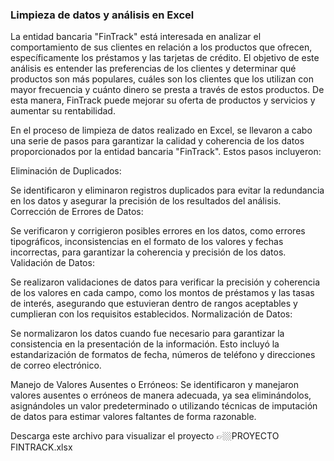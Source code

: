 ### Limpieza de datos y análisis en Excel 

La entidad bancaria "FinTrack" está interesada en analizar el comportamiento de
sus clientes en relación a los productos que ofrecen, específicamente los
préstamos y las tarjetas de crédito. El objetivo de este análisis es entender las
preferencias de los clientes y determinar qué productos son más populares, cuáles
son los clientes que los utilizan con mayor frecuencia y cuánto dinero se presta a
través de estos productos. De esta manera, FinTrack puede mejorar su oferta de
productos y servicios y aumentar su rentabilidad. 

En el proceso de limpieza de datos realizado en Excel, se llevaron a cabo una serie de pasos para garantizar la calidad y coherencia de los datos proporcionados por la entidad bancaria "FinTrack". Estos pasos incluyeron:

Eliminación de Duplicados:

Se identificaron y eliminaron registros duplicados para evitar la redundancia en los datos y asegurar la precisión de los resultados del análisis.
Corrección de Errores de Datos:

Se verificaron y corrigieron posibles errores en los datos, como errores tipográficos, inconsistencias en el formato de los valores y fechas incorrectas, para garantizar la coherencia y precisión de los datos.
Validación de Datos:

Se realizaron validaciones de datos para verificar la precisión y coherencia de los valores en cada campo, como los montos de préstamos y las tasas de interés, asegurando que estuvieran dentro de rangos aceptables y cumplieran con los requisitos establecidos.
Normalización de Datos:

Se normalizaron los datos cuando fue necesario para garantizar la consistencia en la presentación de la información. Esto incluyó la estandarización de formatos de fecha, números de teléfono y direcciones de correo electrónico.

Manejo de Valores Ausentes o Erróneos:
Se identificaron y manejaron valores ausentes o erróneos de manera adecuada, ya sea eliminándolos, asignándoles un valor predeterminado o utilizando técnicas de imputación de datos para estimar valores faltantes de forma razonable.

Descarga este archivo para visualizar el proyecto 👉🏼PROYECTO FINTRACK.xlsx
